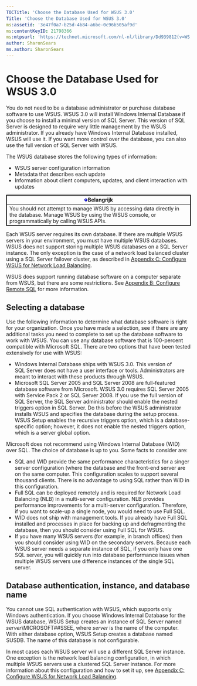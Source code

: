 ```yaml
---
TOCTitle: 'Choose the Database Used for WSUS 3.0'
Title: 'Choose the Database Used for WSUS 3.0'
ms:assetid: '3e47f0a7-b25d-4b84-a6be-0c96b505af9d'
ms:contentKeyID: 21798366
ms:mtpsurl: 'https://technet.microsoft.com/nl-nl/library/Dd939812(v=WS.10)'
author: SharonSears
ms.author: SharonSears
---
```


Choose the Database Used for WSUS 3.0
=====================================

You do not need to be a database administrator or purchase database software to use WSUS. WSUS 3.0 will install Windows Internal Database if you choose to install a minimal version of SQL Server. This version of SQL Server is designed to require very little management by the WSUS administrator. If you already have Windows Internal Database installed, WSUS will use it. If you want more control over the database, you can also use the full version of SQL Server with WSUS.

The WSUS database stores the following types of information:

-   WSUS server configuration information
-   Metadata that describes each update
-   Information about client computers, updates, and client interaction with updates

 
<table style="border:1px solid black;">
<colgroup>
<col width="100%" />
</colgroup>
<thead>
<tr class="header">
<th style="border:1px solid black;" ><img src="/security-updates/images/Dd939812.Important(WS.10).gif" />Belangrijk</th>
</tr>
</thead>
<tbody>
<tr class="odd">
<td style="border:1px solid black;">You should not attempt to manage WSUS by accessing data directly in the database. Manage WSUS by using the WSUS console, or programmatically by calling WSUS APIs.
</td>
</tr>
</tbody>
</table>
 

Each WSUS server requires its own database. If there are multiple WSUS servers in your environment, you must have multiple WSUS databases. WSUS does not support storing multiple WSUS databases on a SQL Server instance. The only exception is the case of a network load balanced cluster using a SQL Server failover cluster, as described in [Appendix C: Configure WSUS for Network Load Balancing](https://technet.microsoft.com/ad30cc5d-ceaa-41a0-9e22-7b1ca15e2852).

WSUS does support running database software on a computer separate from WSUS, but there are some restrictions. See [Appendix B: Configure Remote SQL](https://technet.microsoft.com/c7054b82-8ed6-4774-9252-46c84e50ef8c) for more information.

Selecting a database
--------------------

Use the following information to determine what database software is right for your organization. Once you have made a selection, see if there are any additional tasks you need to complete to set up the database software to work with WSUS. You can use any database software that is 100-percent compatible with Microsoft SQL. There are two options that have been tested extensively for use with WSUS:

-   Windows Internal Database ships with WSUS 3.0. This version of SQL Server does not have a user interface or tools. Administrators are meant to interact with these products through WSUS.
-   Microsoft SQL Server 2005 and SQL Server 2008 are full-featured database software from Microsoft. WSUS 3.0 requires SQL Server 2005 with Service Pack 2 or SQL Server 2008. If you use the full version of SQL Server, the SQL Server administrator should enable the nested triggers option in SQL Server. Do this before the WSUS administrator installs WSUS and specifies the database during the setup process. WSUS Setup enables the recursive triggers option, which is a database-specific option; however, it does not enable the nested triggers option, which is a server global option.

Microsoft does not recommend using Windows Internal Database (WID) over SQL. The choice of database is up to you. Some facts to consider are:

-   SQL and WID provide the same performance characteristics for a singer server configuration (where the database and the front-end server are on the same computer. This configuration scales to support several thousand clients. There is no advantage to using SQL rather than WID in this configuration.
-   Full SQL can be deployed remotely and is required for Network Load Balancing (NLB) in a multi-server configuration. NLB provides performance improvements for a multi-server configuration. Therefore, if you want to scale-up a single node, you would need to use Full SQL.
-   WID does not ship with management tools. If you already have Full SQL installed and processes in place for backing up and defragmenting the database, then you should consider using Full SQL for WSUS.
-   If you have many WSUS servers (for example, in branch offices) then you should consider using WID on the secondary servers. Because each WSUS server needs a separate instance of SQL, if you only have one SQL server, you will quickly run into database performance issues when multiple WSUS servers use difference instances of the single SQL server.

Database authentication, instance, and database name
----------------------------------------------------

You cannot use SQL authentication with WSUS, which supports only Windows authentication. If you choose Windows Internal Database for the WSUS database, WSUS Setup creates an instance of SQL Server named *server*\\MICROSOFT\#\#SSEE, where *server* is the name of the computer. With either database option, WSUS Setup creates a database named SUSDB. The name of this database is not configurable.

In most cases each WSUS server will use a different SQL Server instance. One exception is the network load balancing configuration, in which multiple WSUS servers use a clustered SQL Server instance. For more information about this configuration and how to set it up, see [Appendix C: Configure WSUS for Network Load Balancing](https://technet.microsoft.com/ad30cc5d-ceaa-41a0-9e22-7b1ca15e2852).
